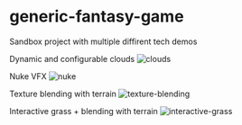 # generic-fantasy-game

Sandbox project with multiple diffirent tech demos

Dynamic and configurable clouds
![clouds](https://user-images.githubusercontent.com/29047748/174492359-67b178da-e872-4e7c-b445-a90f13fcc128.gif)

Nuke VFX
![nuke](https://user-images.githubusercontent.com/29047748/174492370-082abaa2-2971-4047-aef6-ad50cfa18cce.gif)

Texture blending with terrain
![texture-blending](https://user-images.githubusercontent.com/29047748/174492373-1259f7d0-b041-4c45-9eec-cec6d4c4e80a.gif)

Interactive grass + blending with terrain
![interactive-grass](https://user-images.githubusercontent.com/29047748/174492385-00374178-575e-45c5-a1bb-8937f9950e15.gif)
